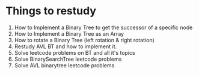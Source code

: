 # Things to restudy

1. How to Implement a Binary Tree to get the successor of a specific node
2. How to Implement a Binary Tree as an Array
3. How to rotate a Binary Tree (left rotation & right rotation)
4. Restudy AVL BT and how to implement it.
5. Solve leetcode problems on BT and all it's topics
6. Solve BinarySearchTree leetcode problems
7. Solve AVL binarytree leetcode problems
